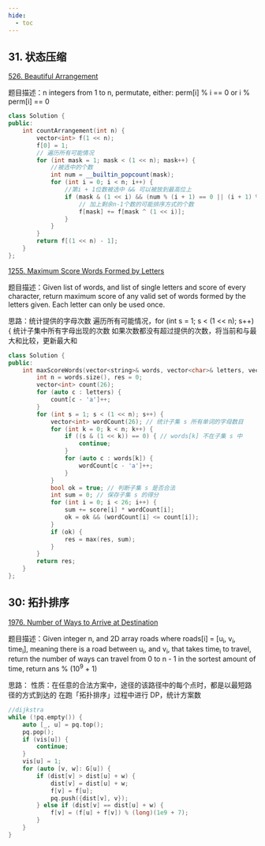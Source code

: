 ```yaml
---
hide:
  - toc
---
```

## 31. 状态压缩

[526. Beautiful Arrangement](https://leetcode.cn/problems/beautiful-arrangement/)

题目描述：n integers from 1 to n, permutate, either: perm[i] % i == 0 or i % perm[i] == 0

```cpp
class Solution {
public:
    int countArrangement(int n) {
        vector<int> f(1 << n);
        f[0] = 1;
        // 遍历所有可能情况
        for (int mask = 1; mask < (1 << n); mask++) {
            //被选中的个数
            int num = __builtin_popcount(mask);
            for (int i = 0; i < n; i++) {
                //第i + 1位数被选中 && 可以被放到最高位上
                if (mask & (1 << i) && (num % (i + 1) == 0 || (i + 1) % num == 0)) {
                    // 加上剩余n-1个数的可能排序方式的个数
                    f[mask] += f[mask ^ (1 << i)];
                }
            }
        }
        return f[(1 << n) - 1];
    }
};
```
[1255. Maximum Score Words Formed by Letters](https://leetcode.cn/problems/maximum-score-words-formed-by-letters/)

题目描述：Given list of words, and list of single letters and score of every character, return maximum score of any valid set of words formed by the letters given. Each letter can only be used once.

思路：统计提供的字母次数
遍历所有可能情况，for (int s = 1; s < (1 << n); s++) {
统计子集中所有字母出现的次数
如果次数都没有超过提供的次数，将当前和与最大和比较，更新最大和
```cpp
class Solution {
public:
    int maxScoreWords(vector<string>& words, vector<char>& letters, vector<int>& score) {
        int n = words.size(), res = 0;
        vector<int> count(26);
        for (auto c : letters) {
            count[c - 'a']++;
        }
        for (int s = 1; s < (1 << n); s++) {
            vector<int> wordCount(26); // 统计子集 s 所有单词的字母数目
            for (int k = 0; k < n; k++) {
                if ((s & (1 << k)) == 0) { // words[k] 不在子集 s 中
                    continue;
                }
                for (auto c : words[k]) {
                    wordCount[c - 'a']++;
                }
            }
            bool ok = true; // 判断子集 s 是否合法
            int sum = 0; // 保存子集 s 的得分
            for (int i = 0; i < 26; i++) {
                sum += score[i] * wordCount[i];
                ok = ok && (wordCount[i] <= count[i]);
            }
            if (ok) {
                res = max(res, sum);
            }
        }
        return res;
    }
};
```

## 30: 拓扑排序
[1976. Number of Ways to Arrive at Destination](https://leetcode.cn/problems/number-of-ways-to-arrive-at-destination/)

题目描述：Given integer n, and 2D array roads where roads[i] = [u<sub>i</sub>, v<sub>i</sub>, time<sub>i</sub>], meaning there is a road between u<sub>i</sub>, and v<sub>i</sub>, that takes time<sub>i</sub> to travel, return the number of ways can travel from 0 to n - 1 in the sortest amount of time, return ans % (10<sup>9</sup> + 1)

思路：
性质：在任意的合法方案中，途径的该路径中的每个点时，都是以最短路径的方式到达的
在跑「拓扑排序」过程中进行 DP，统计方案数
```cpp
//dijkstra
while (!pq.empty()) {
    auto [_, u] = pq.top();
    pq.pop();
    if (vis[u]) {
        continue;
    }
    vis[u] = 1;
    for (auto [v, w]: G[u]) {
        if (dist[v] > dist[u] + w) {
            dist[v] = dist[u] + w;
            f[v] = f[u];
            pq.push({dist[v], v});
        } else if (dist[v] == dist[u] + w) {
            f[v] = (f[u] + f[v]) % (long)(1e9 + 7);
        }
    }
}
```